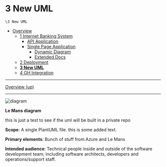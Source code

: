 # 3 New UML

`\3 New UML`

* [Overview](/docs/README.md)
  * [1 Internet Banking System](/docs/1%20Internet%20Banking%20System/README.md)
    * [API Application](/docs/1%20Internet%20Banking%20System/API%20Application/README.md)
    * [Single Page Application](/docs/1%20Internet%20Banking%20System/Single%20Page%20Application/README.md)
      * [Dynamic Diagram](/docs/1%20Internet%20Banking%20System/Single%20Page%20Application/Dynamic%20Diagram/README.md)
      * [Extended Docs](/docs/1%20Internet%20Banking%20System/Single%20Page%20Application/Extended%20Docs/README.md)
  * [2 Deployment](/docs/2%20Deployment/README.md)
  * [**3 New UML**](/docs/3%20New%20UML/README.md)
  * [4 GH Integration](/docs/4%20GH%20Integration/README.md)

---

[Overview (up)](/docs/README.md)

---

![diagram](https://www.plantuml.com/plantuml/svg/0/bLTRRzis57utuF_0QGzH0RN6XZuCmx3EiTt4Yvsebf9WUmbewSJc8eigBqxTOVzzXvH4oTUwxaCbydpdy5o-ZyeVKb6Xz2hhTdvWUPBf5BJ8o5AfGlxQwmdw-cx1r5BFjGIHy5n1hjubVDMRiOIAbDyoA23h3Tw_3JEQg_lffBUYKe70fQS1sbEMWtXNs0WO8uLdN23zhrf0Y8lV7SaYzuAbJAhj35o44Z7WgnNFgtESidi_niWBGHNxXlcGAZgd4cGTGAwu7CvFOYB51Lr0YRZC-BnQE1_qIOE6Sr2OSA5LXNfWs6EQJMconEf72SqW0lKDVDMxAhyRFGUHWm8PWLYpv7Jq8QplYWevWuBBiwr3Xbt6kASHjw1UkNXX-Q94zOiYmp4nJRkY2bxfvhlWmzlek-mddAQN56SmSRDzf7UGQC7KfgeXR1wepjJvZVkey-IRazYQs18rMYDthWHBpm-41TpkQxTpCUd_TNSVFyLtuTFmxl6sswaM9gEFyTDiV7KTDqRzw2cw6SM3Q_-DitiSnzTeV3Mw7PhLRaSnbG5naqLIHl7SA_BC1Ga5_mSIHIP0fZINP0OP8Bl8JzrEY4F8Sp_HKl4LY80Ct9FN9_KouS-xJZoCMlVNJtCPUFZW1PvPlpWoDpujYiLhuBLsIBM5o53FSPMCyhJWB5VsvBl1cbBMla8k5Cr8Z-1MuuoSyaRUadw-q1d59EDDWPmLh53su0qpkvreW_AtUhhaEa-fsFXoWqcw0_rhYaxmv_PVVf4Oj-6ojI7Lxp3FVVhI-2Jz6rF06-Fc6h9LG8OyUG7XlQb3cPyxePybN016jF_NxK477tyCoEYpPZd_Og3xG9RY22Dn0c-CJ_XWJeDn0c-0q76rMow-F-m2HwjOViu2xyeyV9eGvw8fQ80juLd6c_F_PnxAnnFIwQzNfYXymRwGgawIF4obwUeZon-c0GcfAKn0IgCXIBR8oq8vtsqnzp-R5uJRHUFd2j0UnoRK0WKKoFfdT3QBjZpKjuwVL0-8muxe5TQ732-DcmWpxuVZW7puy87CxkKMldK7-VWbe5ZIMa6mR_NgZIDMjNFiUDTSxP-n7MFDu1KBLxqQoawH3eBHZ7s5b3oORKBpb72rH4f7zaZ4NBNOjhCZEltpOH5uzesOL_GnmGy5m3bMl3HjCl9g5uuipoY-Xiph1ENWAwcrsBAuQhhZpoxp3TO2Xv0Q6S7aPY2v5WbOclV_9iQ4AOv43RpVK8c9n1eGbZzpWhd3xrifrS7zjMc8WGQUxGsPSgG7Bvbn189LBH6jqJY8m-6tytyn-e9ToR7MfS0qIeCRFgF8Us-wcI7rNo7Bp3JC-awLIHJT6OSjX6Lh1YQqqPzHy-eAYSin94kaRsu6pSn0fEVIifJnKbxBVnTuDLXTbajMIBE22rRUtGtXtUDt6MPs7SUX7GrZuNOhLQviAX4UXrPSZM6vRsMlxOUy3Qd4T_BdOxnZYxcWE6fs6j2ojx9ufd4ZXTlsE51AYtmBuLhjzC1Dl9cwmPBc2v1xrXKjGosNU88TA-HGjR_Z2lNC6TLYQmXdAzhsPDXcgRsTc1FeOtK8wX6O7_3H465Vk4ucxN2budgF-866_bSWfT4aZ6Cbc23JIwXPCjv9fORbADhsburiEXH3Zd-OO6ym9K5Q7sPkODoeDA2-Hh73PoCJlRAfMpFcB9insxOg4tDcXfzjfqQpPe3PIbKNmTbkCHClDFwY2zBYfsmbQnZH725Abf3g31fYskhYlLZLTGOqxTdYrb7BQXtTDjW3lNGss_MJL9eh0HMa7v6Olq1JOxDrm55vVoWuW6YydWlRKfHZfoPQujyC-y1z-qQwJ5qEuNPFIkflAxpSYIZRsnCW2nJ6dOetOX0B1DDaHr6xdJyWJ_6p_ty0)

**Le Mans diagram**

this is just a test to see if the uml will be built in a private repo

**Scope**: A single PlantUML file. this is some added text.

**Primary elements**: Bunch of stuff from Azure and Le Mans

**Intended audience**: Technical people inside and outside of the software development team; including software architects, developers and operations/support staff.